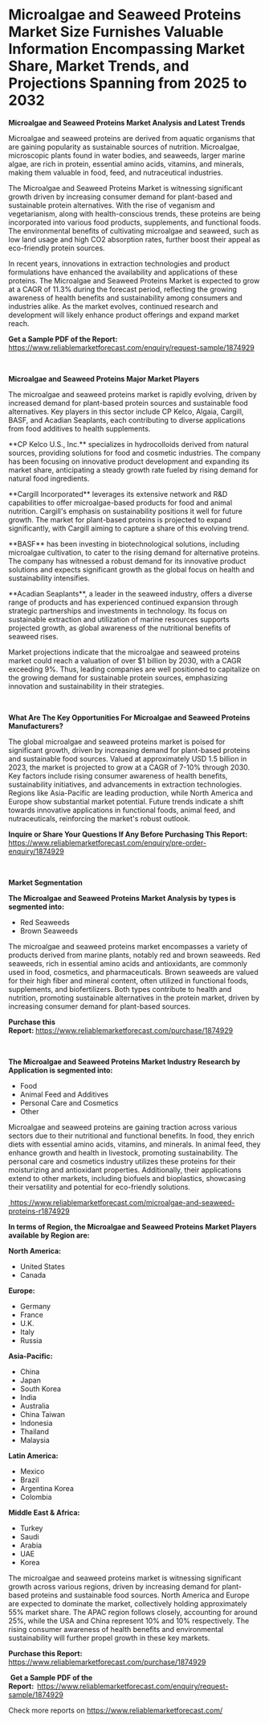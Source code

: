 <p><h1>Microalgae and Seaweed Proteins Market Size Furnishes Valuable Information Encompassing Market Share, Market Trends, and Projections Spanning from 2025 to 2032</h1></p><p><strong>Microalgae and Seaweed Proteins Market Analysis and Latest Trends</strong></p>
<p><p>Microalgae and seaweed proteins are derived from aquatic organisms that are gaining popularity as sustainable sources of nutrition. Microalgae, microscopic plants found in water bodies, and seaweeds, larger marine algae, are rich in protein, essential amino acids, vitamins, and minerals, making them valuable in food, feed, and nutraceutical industries.</p><p>The Microalgae and Seaweed Proteins Market is witnessing significant growth driven by increasing consumer demand for plant-based and sustainable protein alternatives. With the rise of veganism and vegetarianism, along with health-conscious trends, these proteins are being incorporated into various food products, supplements, and functional foods. The environmental benefits of cultivating microalgae and seaweed, such as low land usage and high CO2 absorption rates, further boost their appeal as eco-friendly protein sources.</p><p>In recent years, innovations in extraction technologies and product formulations have enhanced the availability and applications of these proteins. The Microalgae and Seaweed Proteins Market is expected to grow at a CAGR of 11.3% during the forecast period, reflecting the growing awareness of health benefits and sustainability among consumers and industries alike. As the market evolves, continued research and development will likely enhance product offerings and expand market reach.</p></p>
<p><strong>Get a Sample PDF of the Report:&nbsp;</strong> <a href="https://www.reliablemarketforecast.com/enquiry/request-sample/1874929?utm_campaign=2458&utm_medium=2&utm_source=Github&utm_content=ia&utm_term=05042025&utm_id=microalgae-and-seaweed-proteins">https://www.reliablemarketforecast.com/enquiry/request-sample/1874929</a></p>
<p>&nbsp;</p>
<p><strong>Microalgae and Seaweed Proteins Major Market Players</strong></p>
<p><p>The microalgae and seaweed proteins market is rapidly evolving, driven by increased demand for plant-based protein sources and sustainable food alternatives. Key players in this sector include CP Kelco, Algaia, Cargill, BASF, and Acadian Seaplants, each contributing to diverse applications from food additives to health supplements.</p><p>**CP Kelco U.S., Inc.** specializes in hydrocolloids derived from natural sources, providing solutions for food and cosmetic industries. The company has been focusing on innovative product development and expanding its market share, anticipating a steady growth rate fueled by rising demand for natural food ingredients.</p><p>**Cargill Incorporated** leverages its extensive network and R&D capabilities to offer microalgae-based products for food and animal nutrition. Cargill's emphasis on sustainability positions it well for future growth. The market for plant-based proteins is projected to expand significantly, with Cargill aiming to capture a share of this evolving trend.</p><p>**BASF** has been investing in biotechnological solutions, including microalgae cultivation, to cater to the rising demand for alternative proteins. The company has witnessed a robust demand for its innovative product solutions and expects significant growth as the global focus on health and sustainability intensifies.</p><p>**Acadian Seaplants**, a leader in the seaweed industry, offers a diverse range of products and has experienced continued expansion through strategic partnerships and investments in technology. Its focus on sustainable extraction and utilization of marine resources supports projected growth, as global awareness of the nutritional benefits of seaweed rises.</p><p>Market projections indicate that the microalgae and seaweed proteins market could reach a valuation of over $1 billion by 2030, with a CAGR exceeding 9%. Thus, leading companies are well positioned to capitalize on the growing demand for sustainable protein sources, emphasizing innovation and sustainability in their strategies.</p></p>
<p>&nbsp;</p>
<p><strong>What Are The Key Opportunities For Microalgae and Seaweed Proteins Manufacturers?</strong></p>
<p><p>The global microalgae and seaweed proteins market is poised for significant growth, driven by increasing demand for plant-based proteins and sustainable food sources. Valued at approximately USD 1.5 billion in 2023, the market is projected to grow at a CAGR of 7-10% through 2030. Key factors include rising consumer awareness of health benefits, sustainability initiatives, and advancements in extraction technologies. Regions like Asia-Pacific are leading production, while North America and Europe show substantial market potential. Future trends indicate a shift towards innovative applications in functional foods, animal feed, and nutraceuticals, reinforcing the market's robust outlook.</p></p>
<p><strong>Inquire or Share Your Questions If Any Before Purchasing This Report:</strong> <a href="https://www.reliablemarketforecast.com/enquiry/pre-order-enquiry/1874929?utm_campaign=2458&utm_medium=2&utm_source=Github&utm_content=ia&utm_term=05042025&utm_id=microalgae-and-seaweed-proteins">https://www.reliablemarketforecast.com/enquiry/pre-order-enquiry/1874929</a></p>
<p>&nbsp;</p>
<p><strong>Market Segmentation</strong></p>
<p><strong>The Microalgae and Seaweed Proteins Market Analysis by types is segmented into:</strong></p>
<p><ul><li>Red Seaweeds</li><li>Brown Seaweeds</li></ul></p>
<p><p>The microalgae and seaweed proteins market encompasses a variety of products derived from marine plants, notably red and brown seaweeds. Red seaweeds, rich in essential amino acids and antioxidants, are commonly used in food, cosmetics, and pharmaceuticals. Brown seaweeds are valued for their high fiber and mineral content, often utilized in functional foods, supplements, and biofertilizers. Both types contribute to health and nutrition, promoting sustainable alternatives in the protein market, driven by increasing consumer demand for plant-based sources.</p></p>
<p><strong>Purchase this Report:&nbsp;</strong><a href="https://www.reliablemarketforecast.com/purchase/1874929?utm_campaign=2458&utm_medium=2&utm_source=Github&utm_content=ia&utm_term=05042025&utm_id=microalgae-and-seaweed-proteins">https://www.reliablemarketforecast.com/purchase/1874929</a></p>
<p>&nbsp;</p>
<p><strong>The Microalgae and Seaweed Proteins Market Industry Research by Application is segmented into:</strong></p>
<p><ul><li>Food</li><li>Animal Feed and Additives</li><li>Personal Care and Cosmetics</li><li>Other</li></ul></p>
<p><p>Microalgae and seaweed proteins are gaining traction across various sectors due to their nutritional and functional benefits. In food, they enrich diets with essential amino acids, vitamins, and minerals. In animal feed, they enhance growth and health in livestock, promoting sustainability. The personal care and cosmetics industry utilizes these proteins for their moisturizing and antioxidant properties. Additionally, their applications extend to other markets, including biofuels and bioplastics, showcasing their versatility and potential for eco-friendly solutions.</p></p>
<p><a href="https://www.reliablemarketforecast.com/microalgae-and-seaweed-proteins-r1874929?utm_campaign=2458&utm_medium=2&utm_source=Github&utm_content=ia&utm_term=05042025&utm_id=microalgae-and-seaweed-proteins">&nbsp;https://www.reliablemarketforecast.com/microalgae-and-seaweed-proteins-r1874929</a></p>
<p><strong>In terms of Region, the Microalgae and Seaweed Proteins Market Players available by Region are:</strong></p>
<p>
    <p> <strong> North America: </strong>
        <ul>
            <li>United States</li>
            <li>Canada</li>
        </ul>
        </p> 
    <p> <strong> Europe: </strong>
        <ul>
            <li>Germany</li>
            <li>France</li>
            <li>U.K.</li>
            <li>Italy</li>
            <li>Russia</li>
        </ul>
        </p> 
    <p> <strong> Asia-Pacific: </strong>
        <ul>
            <li>China</li>
            <li>Japan</li>
            <li>South Korea</li>
            <li>India</li>
            <li>Australia</li>
            <li>China Taiwan</li>
            <li>Indonesia</li>
            <li>Thailand</li>
            <li>Malaysia</li>
        </ul>
        </p> 
    <p> <strong> Latin America: </strong>
        <ul>
            <li>Mexico</li>
            <li>Brazil</li>
            <li>Argentina Korea</li>
            <li>Colombia</li>
        </ul>
        </p> 
    <p> <strong> Middle East & Africa: </strong>
        <ul>
            <li>Turkey</li>
            <li>Saudi</li>
            <li>Arabia</li>
            <li>UAE</li>
            <li>Korea</li>
        </ul>
    </p>
    </p>
<p><p>The microalgae and seaweed proteins market is witnessing significant growth across various regions, driven by increasing demand for plant-based proteins and sustainable food sources. North America and Europe are expected to dominate the market, collectively holding approximately 55% market share. The APAC region follows closely, accounting for around 25%, while the USA and China represent 10% and 10% respectively. The rising consumer awareness of health benefits and environmental sustainability will further propel growth in these key markets.</p></p>
<p><strong>Purchase this Report: </strong><a href="https://www.reliablemarketforecast.com/purchase/1874929?utm_campaign=2458&utm_medium=2&utm_source=Github&utm_content=ia&utm_term=05042025&utm_id=microalgae-and-seaweed-proteins">https://www.reliablemarketforecast.com/purchase/1874929</a></p>
<p>&nbsp;<strong>Get a Sample PDF of the Report:&nbsp;&nbsp;</strong><a href="https://www.reliablemarketforecast.com/enquiry/request-sample/1874929?utm_campaign=2458&utm_medium=2&utm_source=Github&utm_content=ia&utm_term=05042025&utm_id=microalgae-and-seaweed-proteins">https://www.reliablemarketforecast.com/enquiry/request-sample/1874929</a></p>
<p><strong></strong></p>
<p>Check more reports on <a href="https://www.reliablemarketforecast.com/?utm_campaign=2458&utm_medium=2&utm_source=Github&utm_content=ia&utm_term=05042025&utm_id=microalgae-and-seaweed-proteins">https://www.reliablemarketforecast.com/</a></p>